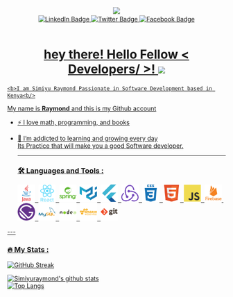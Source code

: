 <div id="header" align="center">
  <img src="https://media.giphy.com/media/fvx95jkua5th3YeThr/giphy.gif" width="300"/>
 
  </div>
  <div id="badges" align="center">
  <div id="badges" align="center">
  <a href="https://www.linkedin.com/in/simiyu-raymond-a5701b231/">
    <img src="https://img.shields.io/badge/LinkedIn-blue?style=for-the-badge&logo=linkedin&logoColor=white" alt="LinkedIn Badge"/>
  </a>
  <a href="https://twitter.com/ray_039">
    <img src="https://img.shields.io/badge/Twitter-blue?style=for-the-badge&logo=twitter&logoColor=white" alt="Twitter Badge"/>
  </a>
    <a href="https://www.facebook.com/simiyu.raymond">
      <img src="https://img.shields.io/badge/Facebook-blue?style=for-the-badge&logo=facebook&logoColor=white" alt="Facebook Badge"/>
      
</div>
</div>
  <div id="badges"align="center">
  <img src="https://komarev.com/ghpvc/?username=Ray026&style=flat-square&color=blue" alt=""/>
  </div>
  <h1 align="center">
  hey there! Hello Fellow < Developers/ >! 
  <img src="https://media.giphy.com/media/hvRJCLFzcasrR4ia7z/giphy.gif" width="30px"/>
</h1>
    
    <b>I am Simiyu Raymond Passionate in Software Development based in Kenya<b/>

My name is **Raymond** and this is my Github account<br>

- :zap: I love math, programming, and books<br>
- 🌱 I’m addicted to learning and growing every day<br>
  Its Practice that will make you a good Software developer.
 
   ---
  
  ### :hammer_and_wrench: Languages and Tools :
  <div>
  <img src="https://github.com/devicons/devicon/blob/master/icons/java/java-original-wordmark.svg" title="Java" alt="Java" width="40" height="40"/>&nbsp;
  <img src="https://github.com/devicons/devicon/blob/master/icons/react/react-original-wordmark.svg" title="React" alt="React" width="40" height="40"/>&nbsp;
  <img src="https://github.com/devicons/devicon/blob/master/icons/spring/spring-original-wordmark.svg" title="Spring" alt="Spring" width="40" height="40"/>&nbsp;
  <img src="https://github.com/devicons/devicon/blob/master/icons/materialui/materialui-original.svg" title="Material UI" alt="Material UI" width="40" height="40"/>&nbsp;
  <img src="https://github.com/devicons/devicon/blob/master/icons/flutter/flutter-original.svg" title="Flutter" alt="Flutter" width="40" height="40"/>&nbsp;
  <img src="https://github.com/devicons/devicon/blob/master/icons/redux/redux-original.svg" title="Redux" alt="Redux " width="40" height="40"/>&nbsp;
  <img src="https://github.com/devicons/devicon/blob/master/icons/css3/css3-plain-wordmark.svg"  title="CSS3" alt="CSS" width="40" height="40"/>&nbsp;
  <img src="https://github.com/devicons/devicon/blob/master/icons/html5/html5-original.svg" title="HTML5" alt="HTML" width="40" height="40"/>&nbsp;
  <img src="https://github.com/devicons/devicon/blob/master/icons/javascript/javascript-original.svg" title="JavaScript" alt="JavaScript" width="40" height="40"/>&nbsp;
  <img src="https://github.com/devicons/devicon/blob/master/icons/firebase/firebase-plain-wordmark.svg" title="Firebase" alt="Firebase" width="40" height="40"/>&nbsp;
  <img src="https://github.com/devicons/devicon/blob/master/icons/gatsby/gatsby-original.svg" title="Gatsby"  alt="Gatsby" width="40" height="40"/>&nbsp;
  <img src="https://github.com/devicons/devicon/blob/master/icons/mysql/mysql-original-wordmark.svg" title="MySQL"  alt="MySQL" width="40" height="40"/>&nbsp;
  <img src="https://github.com/devicons/devicon/blob/master/icons/nodejs/nodejs-original-wordmark.svg" title="NodeJS" alt="NodeJS" width="40" height="40"/>&nbsp;
  <img src="https://github.com/devicons/devicon/blob/master/icons/amazonwebservices/amazonwebservices-plain-wordmark.svg" title="AWS" alt="AWS" width="40" height="40"/>&nbsp;
  <img src="https://github.com/devicons/devicon/blob/master/icons/git/git-original-wordmark.svg" title="Git" **alt="Git" width="40" height="40"/>
</div>
 ---

### :fire: My Stats :<br>
  
[![GitHub Streak](http://github-readme-streak-stats.herokuapp.com?user=Ray026&theme=dark&hide_border=true&date_format=M%20j%5B%2C%20Y%5D)](https://git.io/streak-stats)
   
 [![Simiyuraymond's github stats](https://github-readme-stats.vercel.app/api?username=Ray026&count_private=true&show_icons=true&theme=radical&hide_rank=false)](https://github.com/Ray026/github-readme-stats)<br>
 [![Top Langs](https://github-readme-stats.vercel.app/api/top-langs/?username=Ray026)](https://github.com/Ray026/github-readme-stats)
